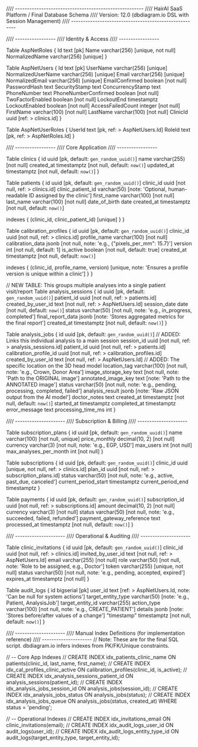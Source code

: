 //// ------------------------------------------------------
//// HairAI SaaS Platform / Final Database Schema
//// Version: 12.0 (dbdiagram.io DSL with Session Management)
//// ------------------------------------------------------

//// -----------------
//// Identity & Access
//// -----------------

Table AspNetRoles {
  Id text [pk]
  Name varchar(256) [unique, not null]
  NormalizedName varchar(256) [unique]
}

Table AspNetUsers {
  Id text [pk]
  UserName varchar(256) [unique]
  NormalizedUserName varchar(256) [unique]
  Email varchar(256) [unique]
  NormalizedEmail varchar(256) [unique]
  EmailConfirmed boolean [not null]
  PasswordHash text
  SecurityStamp text
  ConcurrencyStamp text
  PhoneNumber text
  PhoneNumberConfirmed boolean [not null]
  TwoFactorEnabled boolean [not null]
  LockoutEnd timestamptz
  LockoutEnabled boolean [not null]
  AccessFailedCount integer [not null]
  FirstName varchar(100) [not null]
  LastName varchar(100) [not null]
  ClinicId uuid [ref: > clinics.id]
}

Table AspNetUserRoles {
  UserId text [pk, ref: > AspNetUsers.Id]
  RoleId text [pk, ref: > AspNetRoles.Id]
}


//// -----------------
//// Core Application
//// -----------------

Table clinics {
  id uuid [pk, default: `gen_random_uuid()`]
  name varchar(255) [not null]
  created_at timestamptz [not null, default: `now()`]
  updated_at timestamptz [not null, default: `now()`]
}

Table patients {
  id uuid [pk, default: `gen_random_uuid()`]
  clinic_id uuid [not null, ref: > clinics.id]
  clinic_patient_id varchar(50) [note: 'Optional, human-readable ID assigned by the clinic']
  first_name varchar(100) [not null]
  last_name varchar(100) [not null]
  date_of_birth date
  created_at timestamptz [not null, default: `now()`]

  indexes {
    (clinic_id, clinic_patient_id) [unique]
  }
}

Table calibration_profiles {
  id uuid [pk, default: `gen_random_uuid()`]
  clinic_id uuid [not null, ref: > clinics.id]
  profile_name varchar(100) [not null]
  calibration_data jsonb [not null, note: 'e.g., {"pixels_per_mm": 15.7}']
  version int [not null, default: 1]
  is_active boolean [not null, default: true]
  created_at timestamptz [not null, default: `now()`]

  indexes {
    (clinic_id, profile_name, version) [unique, note: 'Ensures a profile version is unique within a clinic']
  }
}

// NEW TABLE: This groups multiple analyses into a single patient visit/report
Table analysis_sessions {
  id uuid [pk, default: `gen_random_uuid()`]
  patient_id uuid [not null, ref: > patients.id]
  created_by_user_id text [not null, ref: > AspNetUsers.Id]
  session_date date [not null, default: `now()`]
  status varchar(50) [not null, note: 'e.g., in_progress, completed']
  final_report_data jsonb [note: 'Stores aggregated metrics for the final report']
  created_at timestamptz [not null, default: `now()`]
}

Table analysis_jobs {
  id uuid [pk, default: `gen_random_uuid()`]
  // ADDED: Links this individual analysis to a main session
  session_id uuid [not null, ref: > analysis_sessions.id]
  patient_id uuid [not null, ref: > patients.id]
  calibration_profile_id uuid [not null, ref: > calibration_profiles.id]
  created_by_user_id text [not null, ref: > AspNetUsers.Id]
  // ADDED: The specific location on the 3D head model
  location_tag varchar(100) [not null, note: 'e.g., Crown, Donor Area']
  image_storage_key text [not null, note: 'Path to the ORIGINAL image']
  annotated_image_key text [note: 'Path to the ANNOTATED image']
  status varchar(50) [not null, note: 'e.g., pending, processing, completed, failed']
  analysis_result jsonb [note: 'Raw JSON output from the AI model']
  doctor_notes text
  created_at timestamptz [not null, default: `now()`]
  started_at timestamptz
  completed_at timestamptz
  error_message text
  processing_time_ms int
}


//// ---------------------
//// Subscription & Billing
//// ---------------------

Table subscription_plans {
  id uuid [pk, default: `gen_random_uuid()`]
  name varchar(100) [not null, unique]
  price_monthly decimal(10, 2) [not null]
  currency varchar(3) [not null, note: 'e.g., EGP, USD']
  max_users int [not null]
  max_analyses_per_month int [not null]
}

Table subscriptions {
  id uuid [pk, default: `gen_random_uuid()`]
  clinic_id uuid [unique, not null, ref: > clinics.id]
  plan_id uuid [not null, ref: > subscription_plans.id]
  status varchar(50) [not null, note: 'e.g., active, past_due, canceled']
  current_period_start timestamptz
  current_period_end timestamptz
}

Table payments {
  id uuid [pk, default: `gen_random_uuid()`]
  subscription_id uuid [not null, ref: > subscriptions.id]
  amount decimal(10, 2) [not null]
  currency varchar(3) [not null]
  status varchar(50) [not null, note: 'e.g., succeeded, failed, refunded']
  payment_gateway_reference text
  processed_at timestamptz [not null, default: `now()`]
}


//// ---------------------
//// Operational & Auditing
//// ---------------------

Table clinic_invitations {
  id uuid [pk, default: `gen_random_uuid()`]
  clinic_id uuid [not null, ref: > clinics.id]
  invited_by_user_id text [not null, ref: > AspNetUsers.Id]
  email varchar(255) [not null]
  role varchar(50) [not null, note: 'Role to be assigned, e.g., Doctor']
  token varchar(255) [unique, not null]
  status varchar(50) [not null, note: 'e.g., pending, accepted, expired']
  expires_at timestamptz [not null]
}

Table audit_logs {
  id bigserial [pk]
  user_id text [ref: > AspNetUsers.Id, note: 'Can be null for system actions']
  target_entity_type varchar(50) [note: 'e.g., Patient, AnalysisJob']
  target_entity_id varchar(255)
  action_type varchar(100) [not null, note: 'e.g., CREATE_PATIENT']
  details jsonb [note: 'Stores before/after values of a change']
  "timestamp" timestamptz [not null, default: `now()`]
}

//// ---------------------
//// Manual Index Definitions (for implementation reference)
//// ---------------------
// Note: These are for the final SQL script. dbdiagram.io infers indexes from PK/FK/Unique constraints.

// -- Core App Indexes
// CREATE INDEX idx_patients_clinic_name ON patients(clinic_id, last_name, first_name);
// CREATE INDEX idx_cal_profiles_clinic_active ON calibration_profiles(clinic_id, is_active);
// CREATE INDEX idx_analysis_sessions_patient_id ON analysis_sessions(patient_id);
// CREATE INDEX idx_analysis_jobs_session_id ON analysis_jobs(session_id);
// CREATE INDEX idx_analysis_jobs_status ON analysis_jobs(status);
// CREATE INDEX idx_analysis_jobs_queue ON analysis_jobs(status, created_at) WHERE status = 'pending';

// -- Operational Indexes
// CREATE INDEX idx_invitations_email ON clinic_invitations(email);
// CREATE INDEX idx_audit_logs_user_id ON audit_logs(user_id);
// CREATE INDEX idx_audit_logs_entity_type_id ON audit_logs(target_entity_type, target_entity_id);
